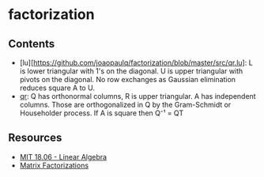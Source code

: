 # factorization

## Contents
* [lu][https://github.com/joaopaulq/factorization/blob/master/src/qr.lu]: L is lower triangular with 1's on the diagonal. U is upper triangular with pivots on the diagonal. No row exchanges as Gaussian elimination reduces square A to U.
* [qr](https://github.com/joaopaulq/factorization/blob/master/src/qr.py): Q has orthonormal columns, R is upper triangular. A has independent columns. Those are orthogonalized in Q by the Gram-Schmidt or Householder process. If A is square then Q⁻¹ = QT

## Resources
* [MIT 18.06 - Linear Algebra](https://ocw.mit.edu/courses/mathematics/18-06-linear-algebra-spring-2010/)
* [Matrix Factorizations](http://math.mit.edu/~gs/linearalgebra/linearalgebra5_Matrix.pdf)
